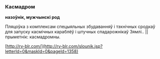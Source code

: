 ### Касмадром
**назоўнік, мужчынскі род**

Пляцоўка з комплексам спецыяльных збудаванняў і тэхнічных сродкаў для запуску касмічных караблёў і штучных спадарожнікаў Зямлі.. || прыметнік: касмадромны.

<a rel="author">[http://rv-blr.com/](http://rv-blr.com/slounik.jsp?letterId=0&maskId=0&pageId=1358)</a>
